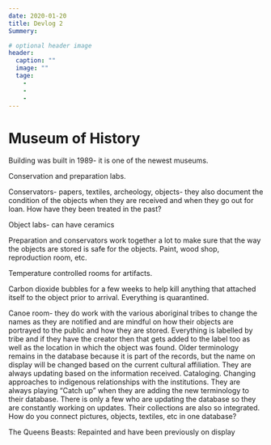 ```yaml
---
date: 2020-01-20
title: Devlog 2
Summery:

# optional header image
header:
  caption: ""
  image: ""
  tage:
    -
    -
    -
---
```


# Museum of History

Building was built in 1989- it is one of the newest museums.

Conservation and preparation labs. 

Conservators- papers, textiles, archeology, objects- they also document the condition of the objects when they are received and when they go out for loan. How have they been treated in the past?

Object labs- can have ceramics

Preparation and conservators work together a lot to make sure that the way the objects are stored is safe for the objects.
Paint, wood shop, reproduction room, etc. 

Temperature controlled rooms for artifacts.

Carbon dioxide bubbles for a few weeks to help kill anything that attached itself to the object prior to arrival. Everything is quarantined. 

Canoe room- they do work with the various aboriginal tribes to change the names as they are notified and are mindful on how their objects are portrayed to the public and how they are stored. Everything is labelled by tribe and if they have the creator then that gets added to the label too as well as the location in which the object was found. Older terminology remains in the database because it is part of the records, but the name on display will be changed based on the current cultural affiliation. They are always updating based on the information received. Cataloging. Changing approaches to indigenous relationships with the institutions. They are always playing “Catch up” when they are adding the new terminology to their database. There is only a few who are updating the database so they are constantly working on updates. Their collections are also so integrated. How do you connect pictures, objects, textiles, etc in one database? 

The Queens Beasts: Repainted and have been previously on display 
